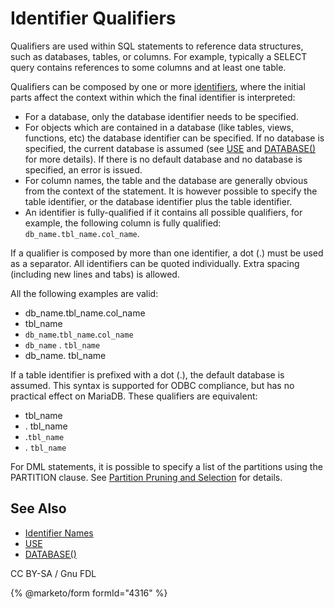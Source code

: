 # Identifier Qualifiers

Qualifiers are used within SQL statements to reference data structures, such as databases, tables, or columns. For example, typically a SELECT query contains references to some columns and at least one table.

Qualifiers can be composed by one or more [identifiers](identifier-names.md), where the initial parts affect the context within which the final identifier is interpreted:

* For a database, only the database identifier needs to be specified.
* For objects which are contained in a database (like tables, views, functions, etc) the database identifier can be specified. If no database is specified, the current database is assumed (see [USE](../../sql-statements/administrative-sql-statements/use-database.md) and [DATABASE()](../../sql-functions/secondary-functions/information-functions/database.md) for more details). If there is no default database and no database is specified, an error is issued.
* For column names, the table and the database are generally obvious from the context of the statement. It is however possible to specify the table identifier, or the database identifier plus the table identifier.
* An identifier is fully-qualified if it contains all possible qualifiers, for example, the following column is fully qualified: `db_name.tbl_name.col_name`.

If a qualifier is composed by more than one identifier, a dot (.) must be used as a separator. All identifiers can be quoted individually. Extra spacing (including new lines and tabs) is allowed.

All the following examples are valid:

* db\_name.tbl\_name.col\_name
* tbl\_name
* `db_name`.`tbl_name`.`col_name`
* `db_name` . `tbl_name`
* db\_name. tbl\_name

If a table identifier is prefixed with a dot (.), the default database is assumed. This syntax is supported for ODBC compliance, but has no practical effect on MariaDB. These qualifiers are equivalent:

* tbl\_name
* . tbl\_name
* .`tbl_name`
* . `tbl_name`

For DML statements, it is possible to specify a list of the partitions using the PARTITION clause. See [Partition Pruning and Selection](../../../server-usage/partitioning-tables/partition-pruning-and-selection.md) for details.

## See Also

* [Identifier Names](identifier-names.md)
* [USE](../../sql-statements/administrative-sql-statements/use-database.md)
* [DATABASE()](../../sql-functions/secondary-functions/information-functions/database.md)

CC BY-SA / Gnu FDL

{% @marketo/form formId="4316" %}
